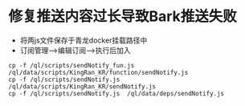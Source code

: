 # 修复推送内容过长导致Bark推送失败

* 将两js文件保存于青龙docker挂载路径中
* 订阅管理——>编辑订阅——>执行后加入
```shell
cp -f /ql/scripts/sendNotify_fun.js /ql/data/scripts/KingRan_KR/function/sendNotify.js
cp -f /ql/scripts/sendNotify.js /ql/data/scripts/KingRan_KR/sendNotify.js
cp -f /ql/scripts/sendNotify.js  /ql/data/deps/sendNotify.js
```